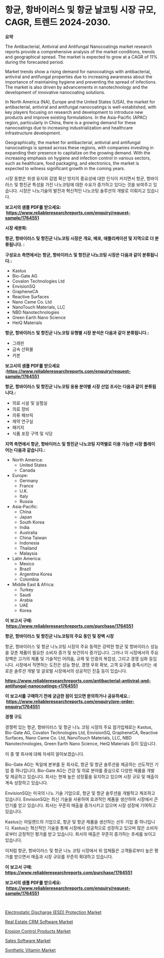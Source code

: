 <p><h1>항균, 항바이러스 및 항균 날코팅 시장 규모, CAGR, 트렌드 2024-2030.</h1></p><p><strong>요약</strong></p>
<p><p>The Antibacterial, Antiviral and Antifungal Nanocoatings market research reports provide a comprehensive analysis of the market conditions, trends and geographical spread. The market is expected to grow at a CAGR of 11% during the forecasted period.</p><p>Market trends show a rising demand for nanocoatings with antibacterial, antiviral and antifungal properties due to increasing awareness about the importance of maintaining hygiene and preventing the spread of infections. The market is also driven by advancements in nanotechnology and the development of innovative nanocoating solutions.</p><p>In North America (NA), Europe and the United States (USA), the market for antibacterial, antiviral and antifungal nanocoatings is well-established, with key players focusing on research and development to introduce new products and improve existing formulations. In the Asia-Pacific (APAC) region, particularly in China, there is a growing demand for these nanocoatings due to increasing industrialization and healthcare infrastructure development.</p><p>Geographically, the market for antibacterial, antiviral and antifungal nanocoatings is spread across these regions, with companies investing in expanding their presence to capitalize on the growing demand. With the increasing emphasis on hygiene and infection control in various sectors, such as healthcare, food packaging, and electronics, the market is expected to witness significant growth in the coming years.</p><p>시장 동향은 위생 유지와 감염 확산 방지의 중요성에 대한 인식이 커지면서 항균, 항바이러스 및 항진균 특성을 가진 나노코팅에 대한 수요가 증가하고 있다는 것을 보여주고 있습니다. 시장은 나노기술의 발전과 혁신적인 나노코팅 솔루션의 개발로 이뤄지고 있습니다.</p></p>
<p><strong>보고서의 샘플 PDF를 받으세요: &nbsp;<a href="https://www.reliableresearchreports.com/enquiry/request-sample/1764551">https://www.reliableresearchreports.com/enquiry/request-sample/1764551</a></strong></p>
<p><strong>시장 세분화:</strong></p>
<p><strong> 항균, 항바이러스 및 항진균 나노코팅 시장은 개요, 배포, 애플리케이션 및 지역으로 더 분류됩니다. :</strong></p>
<p><strong>구성요소 측면에서는 항균, 항바이러스 및 항진균 나노코팅 시장은 다음과 같이 분류됩니다.:</strong></p>
<p><ul><li>Kastus</li><li>Bio-Gate AG</li><li>Covalon Technologies Ltd</li><li>EnvisionSQ</li><li>GrapheneCA</li><li>Reactive Surfaces</li><li>Nano Came Co. Ltd</li><li>NanoTouch Materials, LLC</li><li>NBD Nanotechnologies</li><li>Green Earth Nano Science</li><li>HeiQ Materials</li></ul></p>
<p><strong> 항균, 항바이러스 및 항진균 나노코팅 유형별 시장 분석은 다음과 같이 분류됩니다.:</strong></p>
<p><ul><li>그래핀</li><li>금속 산화물</li><li>카본</li></ul></p>
<p><strong>보고서의 샘플 PDF를 받으세요 :<a href="https://www.reliableresearchreports.com/enquiry/request-sample/1764551">https://www.reliableresearchreports.com/enquiry/request-sample/1764551</a></strong></p>
<p><strong> 항균, 항바이러스 및 항진균 나노코팅 응용 분야별 시장 산업 조사는 다음과 같이 분류됩니다.:</strong></p>
<p><ul><li>의료 시설 및 실험실</li><li>의료 장비</li><li>의류 패브릭</li><li>제약 연구실</li><li>패키지</li><li>식품 포장 구역 및 식당</li></ul></p>
<p><strong>지역 측면에서 항균, 항바이러스 및 항진균 나노코팅 지역별로 이용 가능한 시장 플레이어는 다음과 같습니다.:</strong></p>
<p><ul>
    <li>
        North America:
        <ul>
            <li>United States</li>
            <li>Canada</li>
        </ul>
    </li>
    <li>
        Europe:
        <ul>
            <li>Germany</li>
            <li>France</li>
            <li>U.K.</li>
            <li>Italy</li>
            <li>Russia</li>
        </ul>
    </li>
    <li>
        Asia-Pacific:
        <ul>
            <li>China</li>
            <li>Japan</li>
            <li>South Korea</li>
            <li>India</li>
            <li>Australia</li>
            <li>China Taiwan</li>
            <li>Indonesia</li>
            <li>Thailand</li>
            <li>Malaysia</li>
        </ul>
    </li>
    <li>
        Latin America:
        <ul>
            <li>Mexico</li>
            <li>Brazil</li>
            <li>Argentina Korea</li>
            <li>Colombia</li>
        </ul>
    </li>
    <li>
        Middle East & Africa:
        <ul>
            <li>Turkey</li>
            <li>Saudi</li>
            <li>Arabia</li>
            <li>UAE</li>
            <li>Korea</li>
        </ul>
    </li>
    </ul></p>
<p><strong>이 보고서 구매: &nbsp;<a href="https://www.reliableresearchreports.com/purchase/1764551">https://www.reliableresearchreports.com/purchase/1764551</a></strong></p>
<p><strong>항균, 항바이러스 및 항진균 나노코팅의 주요 동인 및 장벽 시장</strong></p>
<p><p>항균, 항바이러스 및 항균 나노코팅 시장의 주요 동력은 강력한 항균 및 항바이러스 성능을 갖춘 제품이 필요한 소비자 증가 및 보건의식 증가입니다. 그러나 이 시장에서의 주요 장벽은 고가의 제품 및 기술적인 어려움, 규제 및 인증의 복잡성, 그리고 경쟁 심화 등입니다. 시장에서 직면하는 도전은 성능 향상, 경쟁 우위 확보, 고객 요구를 충족시키는 새로운 솔루션 개발 및 글로벌 시장에서의 성공적인 진출 등이 있습니다.</p></p>
<p><strong><a href="https://www.reliableresearchreports.com/antibacterial-antiviral-and-antifungal-nanocoatings-r1764551">https://www.reliableresearchreports.com/antibacterial-antiviral-and-antifungal-nanocoatings-r1764551</a></strong></p>
<p><strong>이 보고서를 구매하기 전에 궁금한 점이 있으면 문의하거나 공유하세요.: &nbsp;<a href="https://www.reliableresearchreports.com/enquiry/pre-order-enquiry/1764551">https://www.reliableresearchreports.com/enquiry/pre-order-enquiry/1764551</a></strong></p>
<p><strong>경쟁 구도</strong></p>
<p><p>경쟁력 있는 항균, 항바이러스 및 항균 나노 코팅 시장의 주요 참가업체로는 Kastus, Bio-Gate AG, Covalon Technologies Ltd, EnvisionSQ, GrapheneCA, Reactive Surfaces, Nano Came Co. Ltd, NanoTouch Materials, LLC, NBD Nanotechnologies, Green Earth Nano Science, HeiQ Materials 등이 있습니다.</p><p>이 중 몇 회사에 대해 자세히 알아보겠습니다.</p><p>Bio-Gate AG는 독일에 본부를 둔 회사로, 항균 및 항균 솔루션을 제공하는 선도적인 기업 중 하나입니다. Bio-Gate AG는 건강 및 의료 분야를 중심으로 다양한 제품을 개발 및 제공하고 있습니다. 회사는 현재 높은 성장률을 유지하고 있으며 시장 규모 및 매출이 계속 성장하고 있습니다.</p><p>EnvisionSQ는 미국의 나노 기술 기업으로, 항균 및 항균 솔루션을 개발하고 제조하고 있습니다. EnvisionSQ는 최신 기술을 사용하여 효과적인 제품을 생산하여 시장에서 큰 인기를 얻고 있습니다. 회사는 꾸준히 매출을 증가시키고 있으며 시장 성장에 기여하고 있습니다.</p><p>Kastus는 아일랜드의 기업으로, 항균 및 항균 제품을 생산하는 선두 기업 중 하나입니다. Kastus는 혁신적인 기술을 통해 시장에서 성공적으로 성장하고 있으며 많은 소비자로부터 긍정적인 평가를 받고 있습니다. 회사의 매출은 꾸준히 증가하는 추세를 보이고 있습니다.</p><p>이처럼 항균, 항바이러스 및 항균 나노 코팅 시장에서 위 업체들은 고객들로부터 높은 평가를 받으면서 매출과 시장 규모를 꾸준히 확대하고 있습니다.</p></p>
<p><strong>이 보고서 구매: &nbsp; <a href="https://www.reliableresearchreports.com/purchase/1764551">https://www.reliableresearchreports.com/purchase/1764551</a></strong></p>
<p><strong>보고서의 샘플 PDF를 받으세요: &nbsp;<a href="https://www.reliableresearchreports.com/enquiry/request-sample/1764551">https://www.reliableresearchreports.com/enquiry/request-sample/1764551</a></strong><strong></strong></p>
<p>&nbsp;</p>
<p><p><a href="https://www.linkedin.com/pulse/electrostatic-discharge-esd-protection-market-share-amp-new-paxge?trackingId=3wYnMwy3jCjwxGTsT93QaA%3D%3D">Electrostatic Discharge (ESD) Protection Market</a></p><p><a href="https://github.com/luckyshygirl/Market-Research-Report-List-4/blob/main/real-estate-crm-software-market.md">Real Estate CRM Software Market</a></p><p><a href="https://issuu.com/reportprime-2/docs/erosion-control-products-market-size-2030.pptx">Erosion Control Products Market</a></p><p><a href="https://github.com/vimar16th/Market-Research-Report-List-4/blob/main/sales-software-market.md">Sales Software Market</a></p><p><a href="https://issuu.com/reportprime-2/docs/synthetic-vitamin-market-size-2030.pptx">Synthetic Vitamin Market</a></p></p>